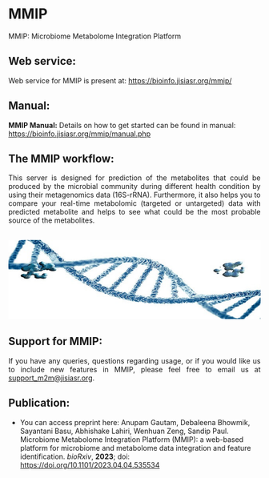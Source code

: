 # MMIP 
MMIP: Microbiome Metabolome Integration Platform


## Web service:  

Web service for MMIP is present at: https://bioinfo.jisiasr.org/mmip/  


## Manual:  

<b>MMIP Manual:</b> Details on how to get started can be found in manual: https://bioinfo.jisiasr.org/mmip/manual.php


## The MMIP workflow:
<div align="justify">This server is designed for prediction of the metabolites that could be produced by the microbial community during different health condition by using their metagenomics data (16S-rRNA). Furthermore, it also helps you to compare your real-time metabolomic (targeted or untargeted) data with predicted metabolite and helps to see what could be the most probable source of the metabolites.</div> <br>


<p align="center"><img src="img/img.jpg" alt="Logo"></p>


##  Support for MMIP:
<div align="justify">If you have any queries, questions regarding usage, or if you would like us to include new features in MMIP, please feel free to email us at <a href="mailto:support_m2m@csiriicb.res.in" target="_blank" rel="noopener noreferrer">support_m2m@jisiasr.org</a>.</div> 

## Publication: 

- You can access preprint here: Anupam Gautam, Debaleena Bhowmik, Sayantani Basu, Abhishake Lahiri, Wenhuan Zeng, Sandip Paul. 
Microbiome Metabolome Integration Platform (MMIP): a web-based platform for microbiome and metabolome data integration and feature identification. *bioRxiv*, **2023**; doi: https://doi.org/10.1101/2023.04.04.535534
